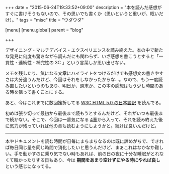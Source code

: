 +++
date = "2015-06-24T19:33:52+09:00"
description = "本を読んだ感想がすぐに書けそうもないので、その思いでも書くか（思いというと重いが、眠いだけ）。"
tags = "misc"
title = "ウダウダ"

[menu]
  [menu.global]
    parent = "blog"

+++

デザイニング・マルチデバイス・エクスペリエンスを読み終えた。本の中で新たな発見に何度も驚きながら読んだにも関わらず、いざ感想を書こうとすると「一貫性・連続性・補完性の 3C 」という言葉しか思い出せない。

メモを残したり、気になる文章にハイライトをつけるだけでも感想文の書きやすさは大分違うんだけど、今回はそれをしなかったからな...。なので、もう一度読み直したいというのもあり、明日か、週末か、この本の感想はもう少し時間のある時を狙って書くことにする。

あと、今はこれまでに数回挫折してる [W3C HTML 5.0 の日本語訳](http://momdo.github.io/html5/Overview.html) を読んでる。

初めは張り切って最初から最後まで読もうとするんだけど、それがいつも最後まで続かない。そこで、今回は一番気になる [4章](http://momdo.github.io/html5/semantics.html#semantics)から入って、それを読み終えた後に気力が残っていれば他の章も読むようにしようかと。続けば良いんだけど。

---

本やドキュメントを読む時間が日毎にまちまちなるのは既に諦めがちで、できれば毎日同じ量を同じ時間で消化したいと思うんだけど、まぁこれはなかなか難しい。手を動かすのに乗り気でない時もあれば、前の日の夜に十分な睡眠がとれなくて眠かったりする日もあり、今は **期間をあまり空けずにやる時にやれば良し** という感じになってる。
